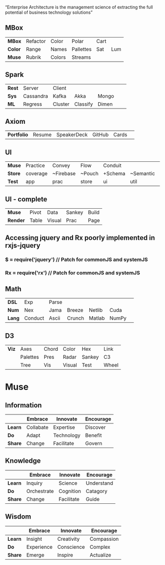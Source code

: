 
“Enterprise Architecture is the management science of extracting the full potential of business technology solutions”

## MBox
|   |   |   |   |   |   |
| - | - | - | - | - | - |
| **MBox**  | Refactor | Color   | Polar     | Cart  |     | 
| **Color** | Range    | Names   | Pallettes | Sat   | Lum |
| **Muse**  | Rubrik    | Colors |  Streams  |       |     | 

## Spark
|   |   |   |   |   |   |   |
| - | - | - | - | - | - | - |
| **Rest**   | Server    | Client  |          |       |       |
| **Sys**    | Cassandra | Kafka   | Akka     | Mongo |       |
| **ML**     | Regress   | Cluster | Classify | Dimen |       |

## Axiom
|   |   |   |   |   |   |
| - | - | - | - | - | - |
| **Portfolio**  | Resume | SpeakerDeck   | GitHub     | Cards  |     | 

## UI 
|   |   |   |   |   |   |   |   |
| - | - | - | - | - | - | - | - |
| **Muse**   | Practice | Convey    | Flow     | Conduit  |           |        |     
| **Store**  | coverage | ~Firebase | ~Pouch   | +Schema  | ~Semantic |        |
| **Test**   | app      | prac      | store    | ui       | util      | visual |

## UI  - complete
|   |   |   |   |   |
| - | - | - | - | - |
| **Muse**   | Pivot    | Data     | Sankey   | Build  |
| **Render** | Table    | Visual   | Prac     | Page   | 


## Accessing jquery and Rx poorly implemented in rxjs-jquery
   ### $  = require('jquery')  // Patch for commonJS and systemJS
   ### Rx = require('rx')      // Patch for commonJS and systemJS

## Math 
|   |   |   |   |   |   |   |
| - | - | - | - | - | - | - |
| **DSL**      | Exp     | Parse |          |        |       | 
| **Num**      | Nex     | Jama  | Breeze   | Netlib | Cuda  |
| **Lang**     | Conduct | Ascii | Crunch   | Matlab | NumPy |

## D3
|   |   |   |   |   |   |
| - | - | - | - | - | - |
| **Viz**    | Axes     | Chord  | Color  | Hex     | Link   | 
|            | Palettes | Pres   | Radar  | Sankey  |  C3    |
|            | Tree     | Vis    | Visual | Test    | Wheel  |

# Muse
## Information
|           | Embrace     | Innovate   | Encourage  |
| --------- | ----------- | ---------- | ---------- |
| **Learn** | Collabate   | Expertise  | Discover   |
| **Do**    | Adapt       | Technology | Benefit    |
| **Share** | Change      | Facilitate | Govern     |
## Knowledge
|           | Embrace     | Innovate   | Encourage  |
| --------- | ----------- | ---------- | ---------- |
| **Learn** | Inquiry     | Science    | Understand |
| **Do**    | Orchestrate | Cognition  | Catagory   |
| **Share** | Change      | Facilitate | Guide      |
## Wisdom
|           | Embrace     | Innovate   | Encourage  |
| --------- | ----------- | ---------- | ---------- |
| **Learn** | Insight     | Creativity | Compassion |
| **Do**    | Experience  | Conscience | Complex    |
| **Share** | Emerge      | Inspire    | Actualize  |